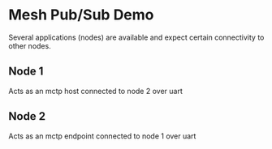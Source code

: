 # Mesh Pub/Sub Demo

Several applications (nodes) are available and expect certain connectivity to other nodes.

## Node 1

Acts as an mctp host connected to node 2 over uart

## Node 2

Acts as an mctp endpoint connected to node 1 over uart
